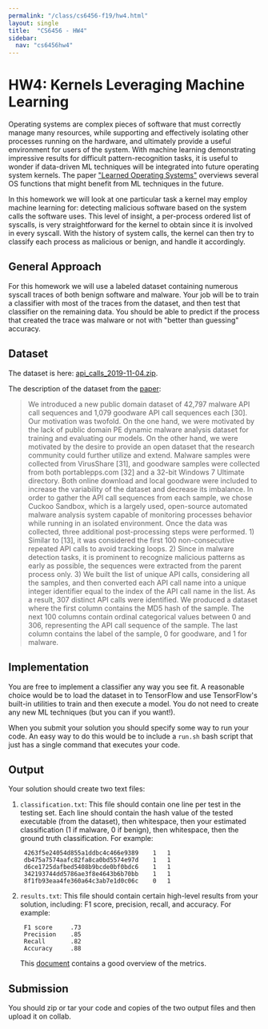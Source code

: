 ```yaml
---
permalink: "/class/cs6456-f19/hw4.html"
layout: single
title:  "CS6456 - HW4"
sidebar:
  nav: "cs6456hw4"
---
```


<style>
.masthead {
  display: none;
}
</style>



# HW4: Kernels Leveraging Machine Learning

Operating systems are complex pieces of software that must correctly manage many
resources, while supporting and effectively isolating other processes running on
the hardware, and ultimately provide a useful environment for users of the
system. With machine learning demonstrating impressive results for difficult
pattern-recognition tasks, it is useful to wonder if data-driven ML techniques
will be integrated into future operating system kernels. The paper ["Learned
Operating Systems"](https://cseweb.ucsd.edu/~yiying/LearnedOS-OSR19.pdf)
overviews several OS functions that might benefit from ML techniques in the
future.

In this homework we will look at one particular task a kernel may employ machine
learning for: detecting malicious software based on the system calls the
software uses. This level of insight, a per-process ordered list of syscalls, is
very straightforward for the kernel to obtain since it is involved in every
syscall. With the history of system calls, the kernel can then try to classify
each process as malicious or benign, and handle it accordingly.

## General Approach

For this homework we will use a labeled dataset containing numerous syscall
traces of both benign software and malware. Your job will be to train a
classifier with most of the traces from the dataset, and then test that
classifier on the remaining data. You should be able to predict if the process
that created the trace was malware or not with "better than guessing" accuracy.

## Dataset

The dataset is here: [api_calls_2019-11-04.zip](hw/api_calls_2019-11-04.zip).

The description of the dataset from the
[paper](https://www.techrxiv.org/articles/Behavioral_Malware_Detection_Using_Deep_Graph_Convolutional_Neural_Networks/10043099/1):

> We introduced a new public domain dataset of 42,797 malware API call sequences
> and 1,079 goodware API call sequences each [30]. Our motivation was twofold.
> On the one hand, we were motivated by the lack of public domain PE dynamic
> malware analysis dataset for training and evaluating our models. On the other
> hand, we were motivated by the desire to provide an open dataset that the
> research community could further utilize and extend. Malware samples were
> collected from VirusShare [31], and goodware samples were collected from both
> portablepps.com [32] and a 32-bit Windows 7 Ultimate directory. Both online
> download and local goodware were included to increase the variability of the
> dataset and decrease its imbalance. In order to gather the API call sequences
> from each sample, we chose Cuckoo Sandbox, which is a largely used,
> open-source automated malware analysis system capable of monitoring processes
> behavior while running in an isolated environment. Once the data was
> collected, three additional post-processing steps were performed. 1) Similar
> to [13], it was considered the first 100 non-consecutive repeated API calls to
> avoid tracking loops. 2) Since in malware detection tasks, it is prominent to
> recognize malicious patterns as early as possible, the sequences were
> extracted from the parent process only. 3) We built the list of unique API
> calls, considering all the samples, and then converted each API call name into
> a unique integer identifier equal to the index of the API call name in the
> list. As a result, 307 distinct API calls were identified. We produced a
> dataset where the first column contains the MD5 hash of the sample. The next
> 100 columns contain ordinal categorical values between 0 and 306, representing
> the API call sequence of the sample. The last column contains the label of the
> sample, 0 for goodware, and 1 for malware.

## Implementation

You are free to implement a classifier any way you see fit. A reasonable choice
would be to load the dataset in to TensorFlow and use TensorFlow's built-in
utilities to train and then execute a model. You do not need to create any new
ML techniques (but you can if you want!).

When you submit your solution you should specify some way to run your code. An
easy way to do this would be to include a `run.sh` bash script that just has a
single command that executes your code.

## Output

Your solution should create two text files:

1. `classification.txt`: This file should contain one line per test in the
   testing set. Each line should contain the hash value of the tested executable
   (from the dataset), then whitespace, then your estimated classification (1 if
   malware, 0 if benign), then whitespace, then the ground truth classification.
   For example:

	    4263f5e24054d855a1ddbc4c466e9389	1	1
		db475a7574aafc82fa8ca0bd5574e97d	1	1
		d6ce1725dafbed5408b9bcde0bf0bdc6	1	1
		342193744dd5786ae3f8e4643b6b70bb	1	1
		8f1fb93eaa4fe360a64c3ab7e1d0c06c	0	1

2. `results.txt`: This file should contain certain high-level results from your
solution, including: F1 score, precision, recall, and accuracy. For example:

        F1 score     .73
        Precision    .85
        Recall       .82
        Accuracy     .88

	This
	[document](https://towardsdatascience.com/accuracy-precision-recall-or-f1-331fb37c5cb9)
	contains a good overview of the metrics.

## Submission

You should zip or tar your code and copies of the two output files and then
upload it on collab.
